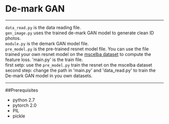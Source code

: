 ﻿# De-mark GAN

---

`data_read.py` is the data reading file.  
`gen_image.py` uses the trained de-mark GAN model to generate clean ID photos.  
`module.py` is the demark GAN model file.  
`pre_model.py` is the pre-trained resnet model file. You can use the file trained your own resnet model on the [mscelba dataset](http://www.msceleb.org)  to compute the feature loss.
'main.py' is the train file.  
first setp: use the `pre_model.py` train the resnet on the mscelba dataset
second step: change the path in 'main.py' and  'data_read.py' to train the De-mark GAN model in you own datasets.

---

##Prerequisites

 - python 2.7
 - pytorch 2.0
 - PIL
 - pickle


